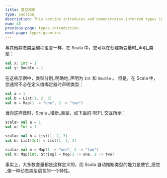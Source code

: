 ```yaml
---
title: 类型推断
type: section
description: This section introduces and demonstrates inferred types in Scala 3
num: 48
previous-page: types-introduction
next-page: types-generics
---
```



与其他静态类型编程语言一样，在 Scala 中，您可以在创建新变量时_声明_类型：

```scala
val x: Int = 1
val y: Double = 1
```

在这些示例中，类型分别_明确地_声明为 `Int` 和 `Double` 。
但是，在 Scala 中，您通常不必在定义值绑定器时声明类型：

```scala
val a = 1
val b = List(1, 2, 3)
val m = Map(1 -> "one", 2 -> "two")
```

当你这样做时，Scala _推断_类型，如下面的 REPL 交互所示：

```scala
scala> val a = 1
val a: Int = 1

scala> val b = List(1, 2, 3)
val b: List[Int] = List(1, 2, 3)

scala> val m = Map(1 -> "one", 2 -> "two")
val m: Map[Int, String] = Map(1 -> one, 2 -> two)
```

事实上，大多数变量都是这样定义的，而 Scala 自动推断类型的能力是使它_感觉_像一种动态类型语言的一个特性。
